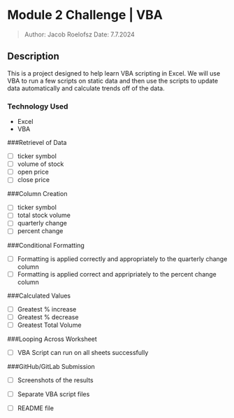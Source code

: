 # Module 2 Challenge | VBA # 

>Author: Jacob Roelofsz
>Date: 7.7.2024


## Description ##
This is a project designed to help learn VBA scripting in Excel.
We will use VBA to run a few scripts on static data and then use 
the scripts to update data automatically and calculate trends off of the data.



### Technology Used ###
- Excel
- VBA
 
 
 
###Retrievel of Data
- [ ] ticker symbol
- [ ] volume of stock
- [ ] open price
- [ ] close price

###Column Creation
- [ ] ticker symbol
- [ ] total stock volume
- [ ] quarterly change
- [ ] percent change

###Conditional Formatting
- [ ] Formatting is applied correctly and appropriately to the quarterly change column
- [ ] Formatting is applied correct and appripriately to the percent change column

###Calculated Values
- [ ] Greatest % increase
- [ ] Greatest % decrease
- [ ] Greatest Total Volume

###Looping Across Worksheet
- [ ] VBA Script can run on all sheets successfully

###GitHub/GitLab Submission
- [ ] Screenshots of the results
- [ ] Separate VBA script files
- [ ] README file

